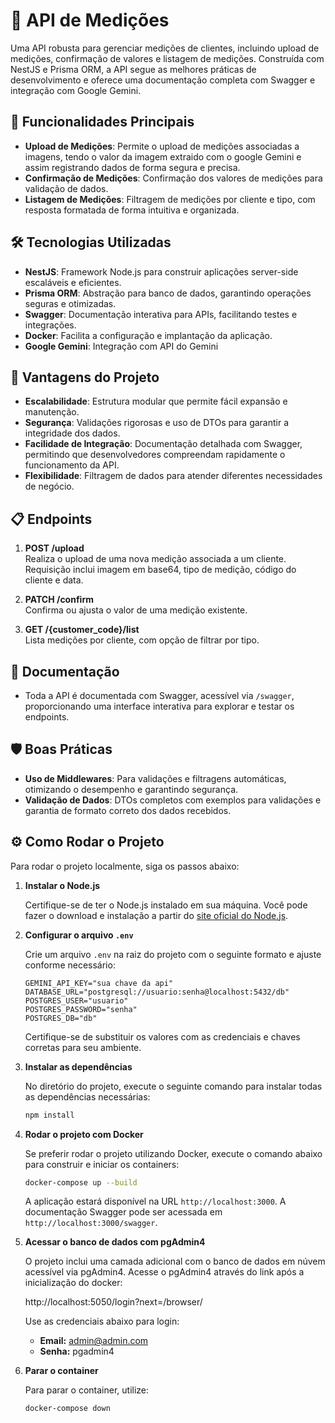# 📏 API de Medições

Uma API robusta para gerenciar medições de clientes, incluindo upload de medições, confirmação de valores e listagem de medições. Construída com NestJS e Prisma ORM, a API segue as melhores práticas de desenvolvimento e oferece uma documentação completa com Swagger e integração com Google Gemini.

## 🚀 Funcionalidades Principais

- **Upload de Medições**: Permite o upload de medições associadas a imagens, tendo o valor da imagem extraido com o google Gemini e assim registrando dados de forma segura e precisa.
- **Confirmação de Medições**: Confirmação dos valores de medições para validação de dados.
- **Listagem de Medições**: Filtragem de medições por cliente e tipo, com resposta formatada de forma intuitiva e organizada.

## 🛠️ Tecnologias Utilizadas

- **NestJS**: Framework Node.js para construir aplicações server-side escaláveis e eficientes.
- **Prisma ORM**: Abstração para banco de dados, garantindo operações seguras e otimizadas.
- **Swagger**: Documentação interativa para APIs, facilitando testes e integrações.
- **Docker**: Facilita a configuração e implantação da aplicação.
- **Google Gemini**: Integração com API do Gemini

## 📝 Vantagens do Projeto

- **Escalabilidade**: Estrutura modular que permite fácil expansão e manutenção.
- **Segurança**: Validações rigorosas e uso de DTOs para garantir a integridade dos dados.
- **Facilidade de Integração**: Documentação detalhada com Swagger, permitindo que desenvolvedores compreendam rapidamente o funcionamento da API.
- **Flexibilidade**: Filtragem de dados para atender diferentes necessidades de negócio.

## 📋 Endpoints

1. **POST /upload**  
   Realiza o upload de uma nova medição associada a um cliente.  
   Requisição inclui imagem em base64, tipo de medição, código do cliente e data.

2. **PATCH /confirm**  
   Confirma ou ajusta o valor de uma medição existente.

3. **GET /{customer_code}/list**  
   Lista medições por cliente, com opção de filtrar por tipo.

## 📖 Documentação

- Toda a API é documentada com Swagger, acessível via `/swagger`, proporcionando uma interface interativa para explorar e testar os endpoints.

## 🛡️ Boas Práticas

- **Uso de Middlewares**: Para validações e filtragens automáticas, otimizando o desempenho e garantindo segurança.
- **Validação de Dados**: DTOs completos com exemplos para validações e garantia de formato correto dos dados recebidos.


## ⚙️ Como Rodar o Projeto

Para rodar o projeto localmente, siga os passos abaixo:

1. **Instalar o Node.js**

   Certifique-se de ter o Node.js instalado em sua máquina. Você pode fazer o download e instalação a partir do [site oficial do Node.js](https://nodejs.org/).

2. **Configurar o arquivo `.env`**

   Crie um arquivo `.env` na raiz do projeto com o seguinte formato e ajuste conforme necessário:
    ```bach
   GEMINI_API_KEY="sua chave da api"
   DATABASE_URL="postgresql://usuario:senha@localhost:5432/db"
   POSTGRES_USER="usuario"
   POSTGRES_PASSWORD="senha"
   POSTGRES_DB="db"
    ```

   Certifique-se de substituir os valores com as credenciais e chaves corretas para seu ambiente.

3. **Instalar as dependências**

   No diretório do projeto, execute o seguinte comando para instalar todas as dependências necessárias:

   ```bash
   npm install
   ```

5. **Rodar o projeto com Docker**

   Se preferir rodar o projeto utilizando Docker, execute o comando abaixo para construir e iniciar os containers:
   
   ```bash
   docker-compose up --build
    ```
   
   A aplicação estará disponível na URL `http://localhost:3000`. A documentação Swagger pode ser acessada em `http://localhost:3000/swagger`.

6. **Acessar o banco de dados com pgAdmin4**

   O projeto inclui uma camada adicional com o banco de dados em núvem acessível via pgAdmin4. Acesse o pgAdmin4 através do link após a inicialização do docker:

   http://localhost:5050/login?next=/browser/

   Use as credenciais abaixo para login:

   - **Email:** admin@admin.com
   - **Senha:** pgadmin4

7. **Parar o container**
   
   Para parar o container, utilize:

    ```
   docker-compose down
    ```
